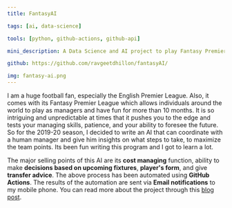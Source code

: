 ```yaml
---
title: FantasyAI

tags: [ai, data-science]

tools: [python, github-actions, github-api]

mini_description: A Data Science and AI project to play Fantasy Premier League.

github: https://github.com/ravgeetdhillon/fantasyAI/

img: fantasy-ai.png
---
```


I am a huge football fan, especially the English Premier League. Also, it comes with its Fantasy Premier League which allows individuals around the world to play as managers and have fun for more than 10 months. It is so intriguing and unpredictable at times that it pushes you to the edge and tests your managing skills, patience, and your ability to foresee the future. So for the 2019-20 season, I decided to write an AI that can coordinate with a human manager and give him insights on what steps to take, to maximize the team points. Its been fun writing this program and I got to learn a lot.

The major selling points of this AI are its **cost managing** function, ability to make **decisions based on upcoming fixtures**, **player's form**, and give **transfer advice**. The above process has been automated using **GitHub Actions**. The results of the automation are sent via **Email notifications** to my mobile phone. You can read more about the project through this [blog post](/blog/fantasy-premier-league-with-data-science-and-ai-first-ten-gameweeks-review/).
